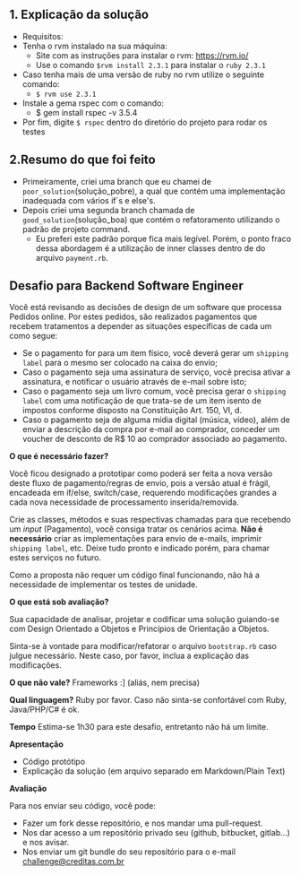 ## 1. Explicação da solução

- Requisitos:
- Tenha o rvm instalado na sua máquina:
    - Site com as instruções para instalar o rvm: https://rvm.io/
    - Use o comando `$rvm install 2.3.1` para instalar o `ruby 2.3.1`
- Caso tenha mais de uma versão de ruby no rvm utilize o seguinte comando:
   -  `$ rvm use 2.3.1`
- Instale a gema rspec com o comando:
     - $ gem install rspec -v 3.5.4
- Por fim, digite `$ rspec` dentro do diretório do projeto para rodar os testes

## 2.Resumo do que foi feito

- Primeiramente, criei uma branch que eu chamei de `poor_solution`(solução_pobre), a qual que contém uma implementação inadequada com vários if´s e else's.
- Depois criei uma segunda branch chamada de `good_solution`(solução_boa) que contém o refatoramento utilizando o padrão de projeto command. 
  - Eu preferi este padrão porque fica mais legível. Porém, o ponto fraco dessa abordagem é a utilização de inner classes dentro de do arquivo `payment.rb`.

## Desafio para Backend Software Engineer

Você está revisando as decisões de design de um software que processa Pedidos online. Por estes pedidos, são realizados pagamentos que
recebem tratamentos a depender as situações específicas de cada um como segue:

  - Se o pagamento for para um item físico, você deverá gerar um `shipping label` para o mesmo ser colocado na caixa do envio;
  - Caso o pagamento seja uma assinatura de serviço, você precisa ativar a assinatura, e notificar o usuário através de e-mail sobre isto;
  - Caso o pagamento seja um livro comum, você precisa gerar o `shipping label` com uma notificação de que trata-se de um item isento de impostos
conforme disposto na Constituição Art. 150, VI, d.
  - Caso o pagamento seja de alguma mídia digital (música, vídeo), além de enviar a descrição da compra por e-mail ao comprador, conceder um voucher de desconto de R$ 10 ao comprador associado ao pagamento.

__O que é necessário fazer?__

Você ficou designado a prototipar como poderá ser feita a nova versão deste fluxo de pagamento/regras de envio, pois a versão atual é
frágil, encadeada em if/else, switch/case, requerendo modificações grandes a cada nova necessidade de processamento inserida/removida.

Crie as classes, métodos e suas respectivas chamadas para que recebendo um _input_ (Pagamento), você consiga tratar os cenários acima.
__Não é necessário__ criar as implementações para envio de e-mails, imprimir `shipping label`, etc. Deixe tudo pronto e indicado porém, para chamar estes serviços no futuro.

Como a proposta não requer um código final funcionando, não há a necessidade de implementar os testes de unidade.

__O que está sob avaliação?__

Sua capacidade de analisar, projetar e codificar uma solução guiando-se com Design Orientado a Objetos e Princípios de Orientação a Objetos.

Sinta-se à vontade para modificar/refatorar o arquivo `bootstrap.rb` caso julgue necessário. Neste caso, por favor, inclua a explicação das modificações.

__O que não vale?__
Frameworks :] (aliás, nem precisa)

__Qual linguagem?__
Ruby por favor. Caso não sinta-se confortável com Ruby, Java/PHP/C# é ok.

__Tempo__
Estima-se 1h30 para este desafio, entretanto não há um limite.

__Apresentação__
  - Código protótipo
  - Explicação da solução (em arquivo separado em Markdown/Plain Text)

__Avaliação__

Para nos enviar seu código, você pode:

* Fazer um fork desse repositório, e nos mandar uma pull-request.
* Nos dar acesso a um repositório privado seu (github, bitbucket, gitlab...) e nos avisar.
* Nos enviar um git bundle do seu repositório para o e-mail challenge@creditas.com.br
